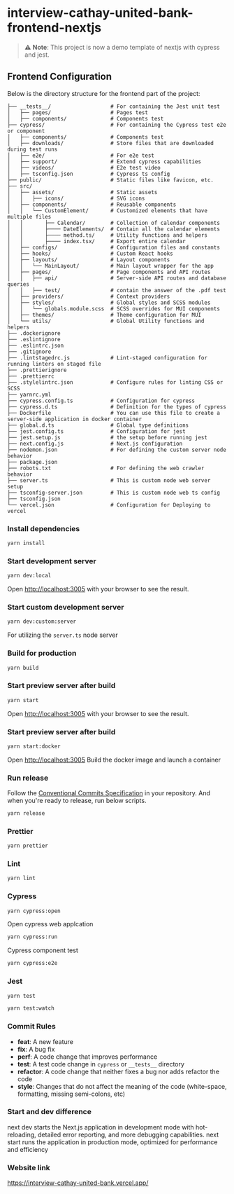 # interview-cathay-united-bank-frontend-nextjs

> ⚠️ **Note**: This project is now a demo template of nextjs with cypress and jest.

## Frontend Configuration

Below is the directory structure for the frontend part of the project:

```plaintext
├── __tests__/                   # For containing the Jest unit test
│   ├── pages/                   # Pages test
│   ├── components/              # Components test
├── cypress/                     # For containing the Cypress test e2e or component
│   ├── components/              # Components test
│   ├── downloads/               # Store files that are downloaded during test runs
│   ├── e2e/                     # For e2e test
│   ├── support/                 # Extend cypress capabilities
│   ├── videos/                  # E2e test video
│   ├── tsconfig.json            # Cypress ts config
├── public/                      # Static files like favicon, etc.
├── src/
│   ├── assets/                  # Static assets
│   │   ├── icons/               # SVG icons
│   ├── components/              # Reusable components
│   │   └── CustomElement/       # Customized elements that have multiple files
│   │       ├── Calendar/        # Collection of calendar components
│   │       ├──── DateElements/  # Contain all the calendar elements
│   │       ├──── method.ts/     # Utility functions and helpers
│   │       ├──── index.tsx/     # Export entire calendar
│   ├── configs/                 # Configuration files and constants
│   ├── hooks/                   # Custom React hooks
│   ├── layouts/                 # Layout components
│   │   └── MainLayout/          # Main layout wrapper for the app
│   ├── pages/                   # Page components and API routes
│   │   ├── api/                 # Server-side API routes and database queries
│   │   ├── test/                # contain the answer of the .pdf test
│   ├── providers/               # Context providers
│   ├── styles/                  # Global styles and SCSS modules
│   │   └── globals.module.scss  # SCSS overrides for MUI components
│   ├── themes/                  # Theme configuration for MUI
│   └── utils/                   # Global Utility functions and helpers
├── .dockerignore
├── .eslintignore
├── .eslintrc.json
├── .gitignore
├── .lintstagedrc.js             # Lint-staged configuration for running linters on staged file
├── .prettierignore
├── .prettierrc
├── .stylelintrc.json            # Configure rules for linting CSS or SCSS
├── yarnrc.yml
├── cypress.config.ts            # Configuration for cypress
├── cypress.d.ts                 # Definition for the types of cypress
├── Dockerfile                   # You can use this file to create a server-side application in docker container
├── global.d.ts                  # Global type definitions
├── jest.config.ts               # Configuration for jest
├── jest.setup.js                # the setup before running jest
├── next.config.js               # Next.js configuration
├── nodemon.json                 # For defining the custom server node behavior
├── package.json
├── robots.txt                   # For defining the web crawler behavior
├── server.ts                    # This is custom node web server setup
├── tsconfig-server.json         # This is custom node web ts config
├── tsconfig.json
└── vercel.json                  # Configuration for Deploying to vercel
```

### Install dependencies

```bash
yarn install
```

### Start development server

```bash
yarn dev:local
```

Open [http://localhost:3005](http://localhost:3005) with your browser to see the result.

### Start custom development server

```bash
yarn dev:custom:server
```

For utilizing the `server.ts` node server

### Build for production

```bash
yarn build
```

### Start preview server after build

```bash
yarn start
```

Open [http://localhost:3005](http://localhost:3005) with your browser to see the result.

### Start preview server after build

```bash
yarn start:docker
```

Open [http://localhost:3005](http://localhost:3005) Build the docker image and launch a container

### Run release

Follow the [Conventional Commits Specification](https://www.conventionalcommits.org/en/v1.0.0/) in your repository. And when you're ready to release, run below scripts.

```bash
yarn release
```

### Prettier

```bash
yarn prettier
```

### Lint

```bash
yarn lint
```

### Cypress

```bash
yarn cypress:open
```

Open cypress web applcation

```bash
yarn cypress:run
```

Cypress component test

```bash
yarn cypress:e2e
```

### Jest

```bash
yarn test
```

```bash
yarn test:watch
```

### Commit Rules

- **feat**: A new feature
- **fix**: A bug fix
- **perf**: A code change that improves performance
- **test**: A test code change in `cypress` or `__tests__` directory
- **refactor**: A code change that neither fixes a bug nor adds refactor the code
- **style**: Changes that do not affect the meaning of the code (white-space, formatting, missing semi-colons, etc)

### Start and dev difference

next dev starts the Next.js application in development mode with hot-reloading, detailed error reporting, and more debugging capabilities. next start runs the application in production mode, optimized for performance and efficiency

### Website link

https://interview-cathay-united-bank.vercel.app/

